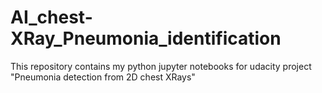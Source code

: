 # AI_chest-XRay_Pneumonia_identification
This repository contains my python jupyter notebooks for udacity project "Pneumonia detection from 2D chest XRays"
